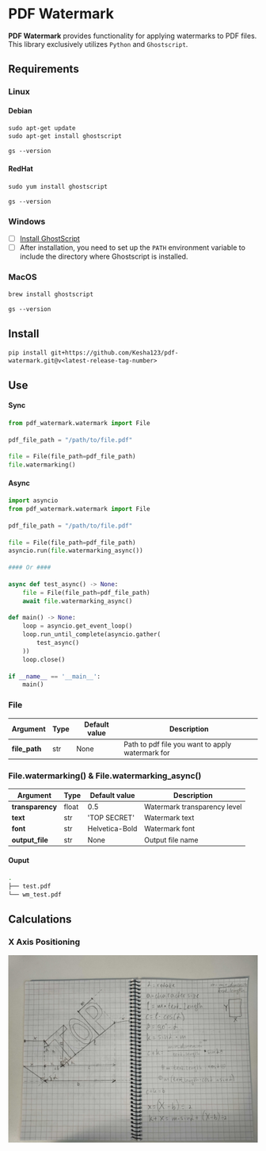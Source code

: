 # PDF Watermark

**PDF Watermark** provides functionality for applying watermarks to PDF files. This library exclusively utilizes `Python` and `Ghostscript`.

## Requirements

### Linux

#### Debian

```
sudo apt-get update
sudo apt-get install ghostscript
```
```
gs --version
```

#### RedHat

```
sudo yum install ghostscript
```
```
gs --version
```

### Windows
 - [ ] [Install GhostScript](https://www.ghostscript.com/download/gsdnld.html)
 - [ ] After installation, you need to set up the `PATH` environment variable to include the directory where Ghostscript is installed.

### MacOS
```
brew install ghostscript
```
```
gs --version
```

## Install
```
pip install git+https://github.com/Kesha123/pdf-watermark.git@v<latest-release-tag-number>
```

## Use

#### Sync
```python
from pdf_watermark.watermark import File

pdf_file_path = "/path/to/file.pdf"

file = File(file_path=pdf_file_path)
file.watermarking()
```

#### Async
```python
import asyncio
from pdf_watermark.watermark import File

pdf_file_path = "/path/to/file.pdf"

file = File(file_path=pdf_file_path)
asyncio.run(file.watermarking_async())

#### Or ####

async def test_async() -> None:
    file = File(file_path=pdf_file_path)
    await file.watermarking_async()

def main() -> None:
    loop = asyncio.get_event_loop()
    loop.run_until_complete(asyncio.gather(
        test_async()
    ))
    loop.close()

if __name__ == '__main__':
    main()

```

### File
| Argument | Type | Default value | Description |
|---|---|---|---|
| **file_path** | str | None | Path to pdf file you want to apply watermark for |


### File.watermarking() & File.watermarking_async()
| Argument | Type | Default value | Description |
|---|---|---|---|
| **transparency** | float | 0.5 | Watermark transparency level |
| **text** | str | 'TOP SECRET' | Watermark text |
| **font** | str | Helvetica-Bold | Watermark font |
| **output_file** | str | None | Output file name |

#### Ouput
```bash
.
├── test.pdf
└── wm_test.pdf
```

## Calculations

### X Axis Positioning
 ![Main1](/images/x-axis-calcs.jpg)